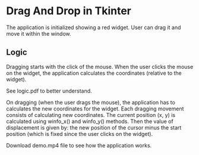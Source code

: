 # Drag And Drop in Tkinter

The application is initialized showing a red widget.
User can drag it and move it within the window.

## Logic

Dragging starts with the click of the mouse. When the user clicks the mouse on the widget, the application calculates the coordinates (relative to the widget).

See logic.pdf to better understand.

On dragging (when the user drags the mouse), the application has to calculates the new coordinates for the widget. Each dragging movement consists of calculating new coordinates. The current position (x, y) is calculated using winfo_x() and winfo_y() methods.
Then the value of displacement is given by: the new position of the cursor minus the start position (which is fixed since the user clicks on the widget).

Download demo.mp4 file to see how the application works.